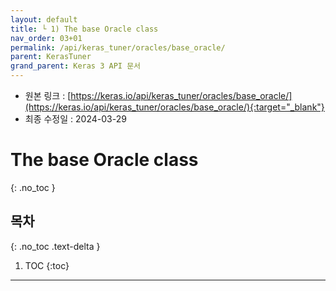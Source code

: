 ```yaml
---
layout: default
title: └ 1) The base Oracle class
nav_order: 03+01
permalink: /api/keras_tuner/oracles/base_oracle/
parent: KerasTuner
grand_parent: Keras 3 API 문서
---
```


* 원본 링크 : [https://keras.io/api/keras_tuner/oracles/base_oracle/](https://keras.io/api/keras_tuner/oracles/base_oracle/){:target="_blank"}
* 최종 수정일 : 2024-03-29

# The base Oracle class
{: .no_toc }

## 목차
{: .no_toc .text-delta }

1. TOC
{:toc}

---
